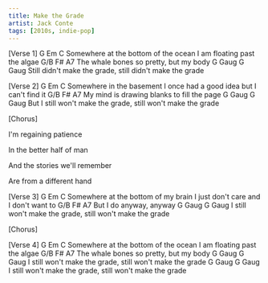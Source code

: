 ```yaml
---
title: Make the Grade
artist: Jack Conte
tags: [2010s, indie-pop]
---
```


[Verse 1]
G                              Em                           C
Somewhere at the bottom of the ocean I am floating past the algae
    G/B              F#            A7
The whale bones so pretty, but my body
                        G    Gaug                        G    Gaug
Still didn't make the grade,      still didn't make the grade

[Verse 2]
G                                 Em                          C
Somewhere in the basement I once had a good idea but I can't find it
    G/B              F#            A7
My mind is drawing blanks to fill the page
                              G    Gaug                        G    Gaug
But I still won't make the grade,        still won't make the grade

[Chorus]

I'm regaining patience

In the better half of man

And the stories we'll remember

Are from a different hand

[Verse 3]
G                             Em                                   C
Somewhere at the bottom of my brain I just don't care and I don't want to
      G/B      F#        A7
But I do   anyway,   anyway
                         G    Gaug                        G    Gaug
I still won't make the grade,      still won't make the grade

[Chorus]

[Verse 4]
G                              Em                           C
Somewhere at the bottom of the ocean I am floating past the algae
    G/B              F#            A7
The whale bones so pretty, but my body
                         G    Gaug                        G    Gaug
I still won't make the grade,      still won't make the grade
                         G    Gaug                        G    Gaug
I still won't make the grade,      still won't make the grade
